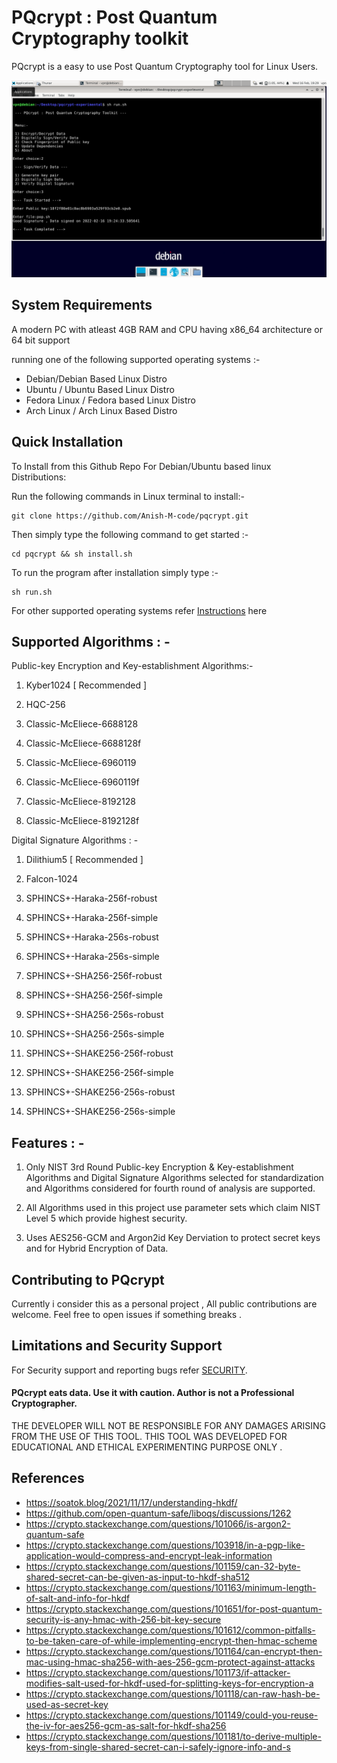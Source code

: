 
# PQcrypt : Post Quantum Cryptography toolkit

PQcrypt is a easy to use Post Quantum Cryptography tool for Linux Users.

<img src="https://github.com/Anish-M-code/pqcrypt/raw/main/pqcrypt.png">

System Requirements
--------------------

A modern PC with atleast 4GB RAM and CPU having x86_64 architecture or 64 bit support

running one of the following supported operating systems :-

* Debian/Debian Based Linux Distro 
* Ubuntu / Ubuntu Based Linux Distro
* Fedora Linux / Fedora based Linux Distro 
* Arch Linux / Arch Linux Based Distro

Quick Installation
------------------

To Install from this Github Repo For Debian/Ubuntu based linux Distributions:

Run the following commands in Linux terminal to install:-

```
git clone https://github.com/Anish-M-code/pqcrypt.git
```
Then simply type the following command to get started :- 

```
cd pqcrypt && sh install.sh
```
To run the program after installation simply type :-

```
sh run.sh
```
For other supported operating systems refer [ Instructions](/Install.md) here

Supported Algorithms : -
--------------------

Public-key Encryption and Key-establishment Algorithms:-

1) Kyber1024 [ Recommended ]

2) HQC-256

3) Classic-McEliece-6688128

4) Classic-McEliece-6688128f

5) Classic-McEliece-6960119

6) Classic-McEliece-6960119f

7) Classic-McEliece-8192128

8) Classic-McEliece-8192128f

Digital Signature Algorithms : -

1) Dilithium5 [ Recommended ]

2) Falcon-1024

3) SPHINCS+-Haraka-256f-robust

4) SPHINCS+-Haraka-256f-simple

5) SPHINCS+-Haraka-256s-robust

6) SPHINCS+-Haraka-256s-simple

7) SPHINCS+-SHA256-256f-robust

8) SPHINCS+-SHA256-256f-simple

9) SPHINCS+-SHA256-256s-robust

10) SPHINCS+-SHA256-256s-simple

11) SPHINCS+-SHAKE256-256f-robust

12) SPHINCS+-SHAKE256-256f-simple

13) SPHINCS+-SHAKE256-256s-robust

14) SPHINCS+-SHAKE256-256s-simple

Features : -
--------

1) Only NIST 3rd Round Public-key Encryption & Key-establishment Algorithms and Digital Signature Algorithms selected for standardization and Algorithms considered for fourth round of analysis are supported.

2) All Algorithms used in this project use parameter sets which claim NIST Level 5 which provide highest security.

2) Uses AES256-GCM and Argon2id Key Derviation to protect secret keys and for Hybrid Encryption of Data.

Contributing to PQcrypt
---------------------

Currently i consider this as a personal project , All public contributions are welcome. Feel free to open issues if something breaks .

Limitations and Security Support
---------------------------------

For Security support and reporting bugs refer [ SECURITY](/SECURITY.md).

#### PQcrypt eats data. Use it with caution. Author is not a Professional Cryptographer.

THE DEVELOPER WILL NOT BE RESPONSIBLE FOR ANY DAMAGES ARISING FROM THE USE OF THIS TOOL. 
THIS TOOL WAS DEVELOPED FOR EDUCATIONAL AND ETHICAL EXPERIMENTING PURPOSE ONLY .

References
----------

* https://soatok.blog/2021/11/17/understanding-hkdf/
* https://github.com/open-quantum-safe/liboqs/discussions/1262
* https://crypto.stackexchange.com/questions/101066/is-argon2-quantum-safe
* https://crypto.stackexchange.com/questions/103918/in-a-pgp-like-application-would-compress-and-encrypt-leak-information
* https://crypto.stackexchange.com/questions/101159/can-32-byte-shared-secret-can-be-given-as-input-to-hkdf-sha512
* https://crypto.stackexchange.com/questions/101163/minimum-length-of-salt-and-info-for-hkdf
* https://crypto.stackexchange.com/questions/101651/for-post-quantum-security-is-any-hmac-with-256-bit-key-secure
* https://crypto.stackexchange.com/questions/101612/common-pitfalls-to-be-taken-care-of-while-implementing-encrypt-then-hmac-scheme
* https://crypto.stackexchange.com/questions/101164/can-encrypt-then-mac-using-hmac-sha256-with-aes-256-gcm-protect-against-attacks
* https://crypto.stackexchange.com/questions/101173/if-attacker-modifies-salt-used-for-hkdf-used-for-splitting-keys-for-encryption-a
* https://crypto.stackexchange.com/questions/101118/can-raw-hash-be-used-as-secret-key
* https://crypto.stackexchange.com/questions/101149/could-you-reuse-the-iv-for-aes256-gcm-as-salt-for-hkdf-sha256
* https://crypto.stackexchange.com/questions/101181/to-derive-multiple-keys-from-single-shared-secret-can-i-safely-ignore-info-and-s



